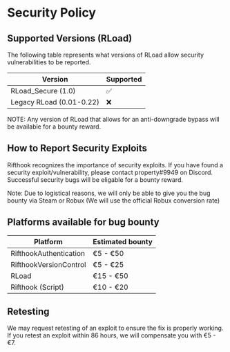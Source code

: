 # Security Policy

## Supported Versions (RLoad)

The following table represents what versions of RLoad allow security vulnerabilities to be reported.

| Version                     | Supported          |
| --------------------------- | ------------------ |
| RLoad_Secure (1.0)          | :white_check_mark: |
| Legacy RLoad (0.01-0.22)    | :x:                |

NOTE: Any version of RLoad that allows for an anti-downgrade bypass will be available for a bounty reward.


## How to Report Security Exploits 

Rifthook recognizes the importance of security exploits. If you have found a security exploit/vulnerability, please contact property#9949 on Discord.
Successful security bugs will be eligable for a bounty reward.

Note: Due to logistical reasons, we will only be able to give you the bug bounty via Steam or Robux (We will use the official Robux conversion rate)

## Platforms available for bug bounty

| Platform                    | Estimated bounty          |
| --------------------------- | ------------------------- |
| RifthookAuthentication      | €5 - €50                  |
| RifthookVersionControl      | €5 - €25                  |
| RLoad                       | €15 - €50                 |
| Rifthook (Script)           | €10 - €20                 |

## Retesting

We may request retesting of an exploit to ensure the fix is properly working. If you retest an exploit within 86 hours, we will compensate you with €5 - €7.
